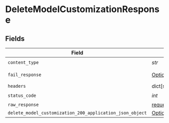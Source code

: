 # DeleteModelCustomizationResponse


## Fields

| Field                                                                                                                         | Type                                                                                                                          | Required                                                                                                                      | Description                                                                                                                   |
| ----------------------------------------------------------------------------------------------------------------------------- | ----------------------------------------------------------------------------------------------------------------------------- | ----------------------------------------------------------------------------------------------------------------------------- | ----------------------------------------------------------------------------------------------------------------------------- |
| `content_type`                                                                                                                | *str*                                                                                                                         | :heavy_check_mark:                                                                                                            | N/A                                                                                                                           |
| `fail_response`                                                                                                               | [Optional[shared.FailResponse]](../../models/shared/failresponse.md)                                                          | :heavy_minus_sign:                                                                                                            | Bad Request                                                                                                                   |
| `headers`                                                                                                                     | dict[str, list[*str*]]                                                                                                        | :heavy_minus_sign:                                                                                                            | N/A                                                                                                                           |
| `status_code`                                                                                                                 | *int*                                                                                                                         | :heavy_check_mark:                                                                                                            | N/A                                                                                                                           |
| `raw_response`                                                                                                                | [requests.Response](https://requests.readthedocs.io/en/latest/api/#requests.Response)                                         | :heavy_minus_sign:                                                                                                            | N/A                                                                                                                           |
| `delete_model_customization_200_application_json_object`                                                                      | [Optional[DeleteModelCustomization200ApplicationJSON]](../../models/operations/deletemodelcustomization200applicationjson.md) | :heavy_minus_sign:                                                                                                            | N/A                                                                                                                           |